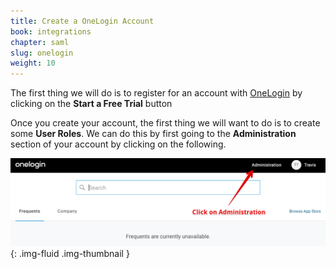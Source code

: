```yaml
---
title: Create a OneLogin Account
book: integrations
chapter: saml
slug: onelogin
weight: 10
---
```

The first thing we will do is to register for an account with [OneLogin](https://onelogin.com) by clicking on the **Start a Free Trial** button

Once you create your account, the first thing we will want to do is to create some **User Roles**. We can do this by first going to the **Administration** section of your account by clicking on the following.

![](/assets/img/integrations/saml/onelogin-admin.png){: .img-fluid .img-thumbnail }
